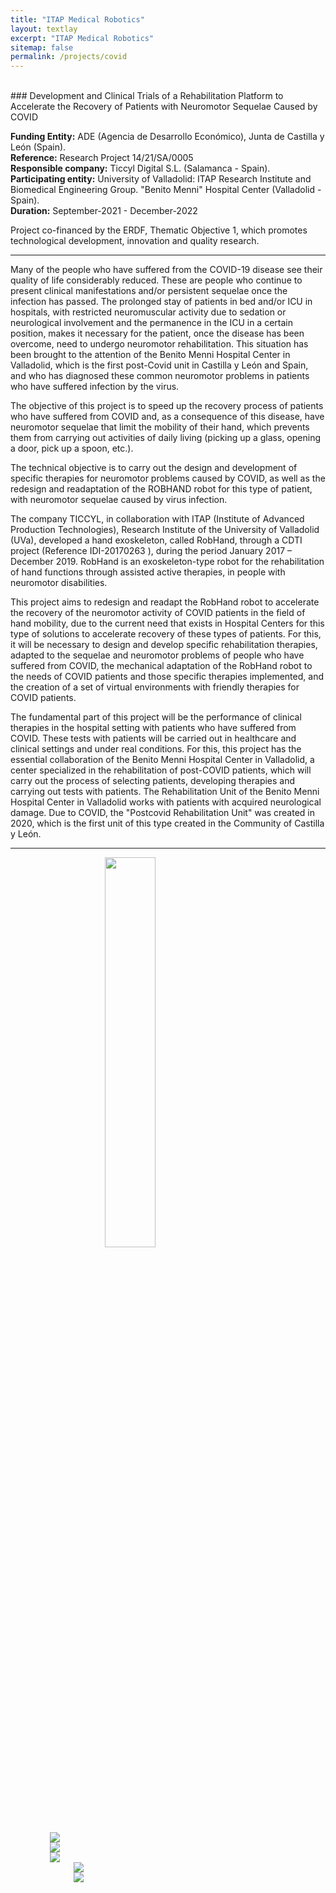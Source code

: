 ```yaml
---
title: "ITAP Medical Robotics"
layout: textlay
excerpt: "ITAP Medical Robotics"
sitemap: false
permalink: /projects/covid
---
```


<br>
### Development and Clinical Trials of a Rehabilitation Platform to Accelerate the Recovery of Patients with Neuromotor Sequelae Caused by COVID

<b>Funding Entity:</b> ADE (Agencia de Desarrollo Económico), Junta de Castilla y León (Spain).  
<b>Reference:</b> Research Project 14/21/SA/0005  
<b>Responsible company:</b> Ticcyl Digital S.L. (Salamanca - Spain).  
<b>Participating entity:</b>  University of Valladolid: ITAP Research Institute and Biomedical Engineering Group. "Benito Menni" Hospital Center (Valladolid - Spain).  
<b>Duration:</b> September-2021 - December-2022  

Project co-financed by the ERDF, Thematic Objective 1, which promotes technological development, innovation and quality research.

---

Many of the people who have suffered from the COVID-19 disease see their quality of life considerably reduced. These are people who continue to present clinical manifestations 
and/or persistent sequelae once the infection has passed. The prolonged stay of patients in bed and/or ICU in hospitals, with restricted neuromuscular activity due to sedation 
or neurological involvement and the permanence in the ICU in a certain position, makes it necessary for the patient, once the disease has been overcome, need to undergo neuromotor 
rehabilitation. This situation has been brought to the attention of the Benito Menni Hospital Center in Valladolid, which is the first post-Covid unit in Castilla y León and Spain, 
and who has diagnosed these common neuromotor problems in patients who have suffered infection by the virus.

The objective of this project is to speed up the recovery process of patients who have suffered from COVID and, as a consequence of this disease, have neuromotor sequelae that 
limit the mobility of their hand, which prevents them from carrying out activities of daily living (picking up a glass, opening a door, pick up a spoon, etc.).

The technical objective is to carry out the design and development of specific therapies for neuromotor problems caused by COVID, as well as the redesign and readaptation of the 
ROBHAND robot for this type of patient, with neuromotor sequelae caused by virus infection.

The company TICCYL, in collaboration with ITAP (Institute of Advanced Production Technologies), Research Institute of the University of Valladolid (UVa), developed a hand exoskeleton, 
called RobHand, through a CDTI project (Reference IDI-20170263 ), during the period January 2017 – December 2019. RobHand is an exoskeleton-type robot for the rehabilitation of hand 
functions through assisted active therapies, in people with neuromotor disabilities.

This project aims to redesign and readapt the RobHand robot to accelerate the recovery of the neuromotor activity of COVID patients in the field of hand mobility, due to the current 
need that exists in Hospital Centers for this type of solutions to accelerate recovery of these types of patients. For this, it will be necessary to design and develop specific 
rehabilitation therapies, adapted to the sequelae and neuromotor problems of people who have suffered from COVID, the mechanical adaptation of the RobHand robot to the needs of COVID 
patients and those specific therapies implemented, and the creation of a set of virtual environments with friendly therapies for COVID patients.

The fundamental part of this project will be the performance of clinical therapies in the hospital setting with patients who have suffered from COVID. These tests with patients 
will be carried out in healthcare and clinical settings and under real conditions. For this, this project has the essential collaboration of the Benito Menni Hospital Center in 
Valladolid, a center specialized in the rehabilitation of post-COVID patients, which will carry out the process of selecting patients, developing therapies and carrying out tests 
with patients. The Rehabilitation Unit of the Benito Menni Hospital Center in Valladolid works with patients with acquired neurological damage. Due to COVID, the 
"Postcovid Rehabilitation Unit" was created in 2020, which is the first unit of this type created in the Community of Castilla y León.

---

<div class="col-md-12">
<a href="https://ec.europa.eu/regional_policy/es/funding/erdf/">
<img src="{{ site.url }}{{ site.baseurl }}/images/logopic/feder.jpg"  class=" img-responsive" style="display:block;margin-left:auto;margin-right:auto;width:40%;"/>
</a>
</div>

<div style="display:block;margin-left:auto;margin-right:auto;width:75%;">

<div class="col-md-4">
<a href="https://empresas.jcyl.es/web/es/empresas-castilla-leon.html">
<img src="{{ site.url }}{{ site.baseurl }}/images/logopic/ice.png"  class=" img-responsive" />
</a>
</div>
<div class="col-md-4">
<a href="">
<img src="{{ site.url }}{{ site.baseurl }}/images/logopic/ticcyl.png"  class=" img-responsive" />
</a>
</div>
<div class="col-md-4">
<a href="http://www.uva.es/">
<img src="{{ site.url }}{{ site.baseurl }}/images/logopic/uva.png"  class=" img-responsive" />
</a>
</div>

</div>

<div style="display:block;margin-left:auto;margin-right:auto;width:60%;">

<div class="col-md-6">
<a href="http://www.benitomenni.org/">
<img src="{{ site.url }}{{ site.baseurl }}/images/logopic/benitomenni.png"  class=" img-responsive" />
</a>
</div>
<div class="col-md-6">
<a href="https://www.itap.uva.es/">
<img src="{{ site.url }}{{ site.baseurl }}/images/logopic/itap_center.jpg"  class=" img-responsive"/>
</a>
</div>

</div>
